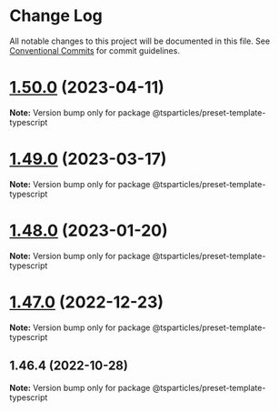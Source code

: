 # Change Log

All notable changes to this project will be documented in this file.
See [Conventional Commits](https://conventionalcommits.org) for commit guidelines.

# [1.50.0](https://github.com/tsparticles/preset-template/compare/@tsparticles/preset-template-typescript@1.49.0...@tsparticles/preset-template-typescript@1.50.0) (2023-04-11)

**Note:** Version bump only for package @tsparticles/preset-template-typescript





# [1.49.0](https://github.com/tsparticles/preset-template/compare/@tsparticles/preset-template-typescript@1.48.0...@tsparticles/preset-template-typescript@1.49.0) (2023-03-17)

**Note:** Version bump only for package @tsparticles/preset-template-typescript





# [1.48.0](https://github.com/tsparticles/preset-template/compare/@tsparticles/preset-template-typescript@1.47.0...@tsparticles/preset-template-typescript@1.48.0) (2023-01-20)

**Note:** Version bump only for package @tsparticles/preset-template-typescript





# [1.47.0](https://github.com/tsparticles/preset-template/compare/@tsparticles/preset-template-typescript@1.46.4...@tsparticles/preset-template-typescript@1.47.0) (2022-12-23)

**Note:** Version bump only for package @tsparticles/preset-template-typescript





## 1.46.4 (2022-10-28)

**Note:** Version bump only for package @tsparticles/preset-template-typescript

